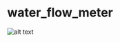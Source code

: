 # water_flow_meter

![alt text](https://github.com/tangpongpat/water_flow_meter/diagram.png?raw=true)
